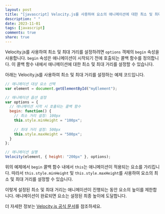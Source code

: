 ```yaml
---
layout: post
title: "[javascript] Velocity.js를 사용하여 요소의 애니메이션에 대한 최소 및 최대 거리를 설정할 수 있나요?"
description: " "
date: 2023-11-01
tags: [javascript]
comments: true
share: true
---
```


Velocity.js를 사용하여 최소 및 최대 거리를 설정하려면 `options` 객체의 `begin` 속성을 사용합니다. `begin` 속성은 애니메이션이 시작되기 전에 호출되는 콜백 함수를 정의합니다. 이 콜백 함수 내에서 애니메이션에 대한 최소 및 최대 거리를 설정할 수 있습니다.

아래는 Velocity.js를 사용하여 최소 및 최대 거리를 설정하는 예제 코드입니다.

```javascript
// 애니메이션 대상 요소 선택
var element = document.getElementById("myElement");

// 애니메이션 옵션 설정
var options = {
  // 애니메이션 시작 시 호출되는 콜백 함수
  begin: function() {
    // 최소 거리 설정: 100px
    this.style.minHeight = "100px";
    
    // 최대 거리 설정: 500px
    this.style.maxHeight = "500px";
  }
};

// 애니메이션 실행
Velocity(element, { height: "200px" }, options);
```

위의 예제에서 `begin` 콜백 함수 내에서 `this`는 애니메이션이 적용되는 요소를 가리킵니다. 따라서 `this.style.minHeight` 및 `this.style.maxHeight`를 사용하여 요소의 최소 및 최대 거리를 설정할 수 있습니다.

이렇게 설정된 최소 및 최대 거리는 애니메이션이 진행되는 동안 요소의 높이를 제한합니다. 애니메이션이 완료되면 요소는 설정된 최종 높이에 도달합니다.

더 자세한 정보는 [Velocity.js 공식 문서](http://velocityjs.org/)를 참조하세요.